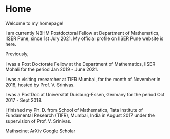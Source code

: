 # Home
Welcome to my homepage!

I am currently NBHM Postdoctoral Fellow at Department of Mathematics, IISER Pune, since 1st July 2021.  My official profile on IISER Pune website is here. 

Previously, 

I was a  Post Doctorate Fellow at the Department of Mathematics, IISER Mohali for the period Jan 2019 - June 2021. 

I was a visiting researcher at TIFR Mumbai, for the month of November in 2018, hosted by Prof. V. Srinivas. 

I was a PostDoc at Universität Duisburg-Essen, Germany for the period Oct 2017 - Sept 2018.  

I finished my Ph. D.  from School of Mathematics, Tata Institute of Fundamental Research (TIFR), Mumbai, India in August 2017 under the supervision of Prof. V. Srinivas.

Mathscinet   ArXiv   Google Scholar
